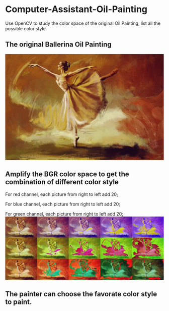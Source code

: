 # Computer-Assistant-Oil-Painting
Use OpenCV to study the color space of the original Oil Painting, list all the possible color style.

## The original Ballerina Oil Painting 

<img src="Computer Assistant Oil Painting/image/ballet.jpg" >

## Amplify the BGR color space to get the combination of different color style
For red channel, each picture from right to left add 20;

For blue channel, each picture from right to left add 20;

For green channel, each picture from right to left add 20;
<img src="Computer Assistant Oil Painting/image/Whole.jpg" >

## The painter can choose the favorate color style to paint.
